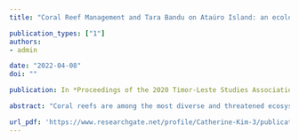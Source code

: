 ```yaml
---
title: "Coral Reef Management and Tara Bandu on Ataúro Island: an ecologist's perspective"

publication_types: ["1"]
authors:
- admin

date: "2022-04-08"
doi: ""

publication: In *Proceedings of the 2020 Timor-Leste Studies Association-Portugal Conference*, TLSA-PT, Dili, Timor-Leste

abstract: "Coral reefs are among the most diverse and threatened ecosystems globally. Timor-Leste lies within the Coral Triangle, the epicenter of marine biodiversity. Coastal marine resources in the Coral Triangle, including coral reefs, provide significant economic and social benefits to the 360 million residents. As a coral ecologist working in Timor-Leste, it became apparent very quickly that the socioeconomic and cultural aspects of Timorese society also affect the coral reefs. Tara bandu as a means of marine conservation is a relatively recent practice in Timor-Leste with the first tara bandu Locally Managed Marine Area (LMMA) implemented in Adara on the west coast of Ataúro Island in 2015. The community in Usubemassau, Beloi suco on the east coast followed suit establishing an LMMA on Haruina in July 2017. Here, tara bandu as a means of marine conservation on Ataúro Island was further investigated in 2019 to attempt to learn more about this movement in addition to identifying what these LMMAs were protecting ecologically. The two main aims of these LMMAs were 1) to preserve fisheries and 2) income generation from the 'reef tax' fees received from tourists. The expansion of tara bandu LMMAs to the remaining island communities happened quickly over the next few years. However, the successes of the initial LMMAs were not necessarily transferrable to other communities. Challenges identified in achieving these goals ranged from geography to coordination with SCBUA dive operators. These issues plus potential impacts on the reef are further discussed."

url_pdf: 'https://www.researchgate.net/profile/Catherine-Kim-3/publication/354739293_Coral_Reef_Management_and_Tara_Bandu_on_Atauro_Island_an_ecologist's_perspective/links/614a8c59519a1a381f75e654/Coral-Reef-Management-and-Tara-Bandu-on-Atauro-Island-an-ecologists-perspective.pdf'
---
```


